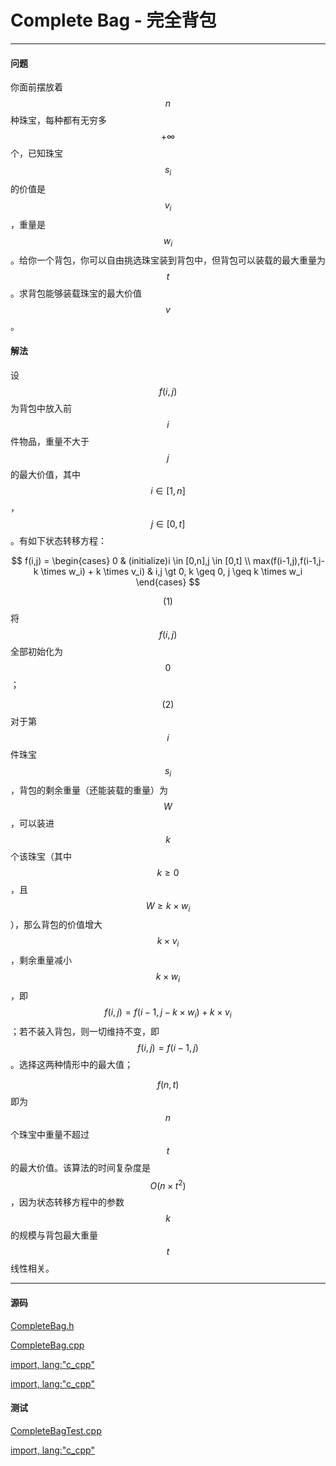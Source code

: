 <script type="text/javascript" src="https://cdnjs.cloudflare.com/ajax/libs/mathjax/2.7.1/MathJax.js?config=TeX-AMS-MML_HTMLorMML"/></script>
<script> gitbook.events.bind("page.change", function() { MathJax.Hub.Queue(["Typeset",MathJax.Hub]); } </script>

# Complete Bag - 完全背包

--------

#### 问题

你面前摆放着$$ n $$种珠宝，每种都有无穷多$$ + \infty $$个，已知珠宝$$ s_i $$的价值是$$ v_i $$，重量是$$ w_i $$。给你一个背包，你可以自由挑选珠宝装到背包中，但背包可以装载的最大重量为$$ t $$。求背包能够装载珠宝的最大价值$$ v $$。

#### 解法

设$$ f(i,j) $$为背包中放入前$$ i $$件物品，重量不大于$$ j $$的最大价值，其中$$ i \in [1,n] $$，$$ j \in [0,t] $$。有如下状态转移方程：

$$
f(i,j) =
\begin{cases}
0                                                   &   (initialize)i \in [0,n],j \in [0,t] \\
max(f(i-1,j),f(i-1,j-k \times w_i) + k \times v_i)  &   i,j \gt 0, k \geq 0, j \geq k \times w_i
\end{cases}
$$

$$ (1) $$ 将$$ f(i,j) $$全部初始化为$$ 0 $$；

$$ (2) $$ 对于第$$ i $$件珠宝$$ s_i $$，背包的剩余重量（还能装载的重量）为$$ W $$，可以装进$$ k $$个该珠宝（其中$$ k \geq 0 $$，且$$ W \geq k \times w_i $$），那么背包的价值增大$$ k \times v_i $$，剩余重量减小$$ k \times w_i $$，即$$ f(i,j) = f(i-1,j-k \times w_i) + k \times v_i $$；若不装入背包，则一切维持不变，即$$ f(i,j) = f(i-1,j) $$。选择这两种情形中的最大值；

$$ f(n,t) $$即为$$ n $$个珠宝中重量不超过$$ t $$的最大价值。该算法的时间复杂度是$$ O(n \times t^2) $$，因为状态转移方程中的参数$$ k $$的规模与背包最大重量$$ t $$线性相关。

--------

#### 源码

[CompleteBag.h](https://github.com/linrongbin16/Way-to-Algorithm/blob/master/src/DynamicProgramming/BagDP/CompleteBag.h)

[CompleteBag.cpp](https://github.com/linrongbin16/Way-to-Algorithm/blob/master/src/DynamicProgramming/BagDP/CompleteBag.cpp)

[import, lang:"c_cpp"](../../../../src/DynamicProgramming/BagDP/CompleteBag.h)

[import, lang:"c_cpp"](../../../../src/DynamicProgramming/BagDP/CompleteBag.cpp)

#### 测试

[CompleteBagTest.cpp](https://github.com/linrongbin16/Way-to-Algorithm/blob/master/src/DynamicProgramming/BagDP/CompleteBagTest.cpp)

[import, lang:"c_cpp"](../../../../src/DynamicProgramming/BagDP/CompleteBagTest.cpp)
